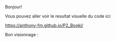Bonjour!

Vous pouvez aller voir le resultat visuelle du code ici: 

https://anthony-fm.github.io/P2_Booki/

Bon visionnage :